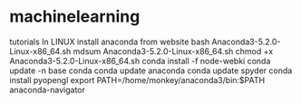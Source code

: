 # machinelearning
tutorials
In LINUX
install anaconda from website
bash Anaconda3-5.2.0-Linux-x86_64.sh
mdsum  Anaconda3-5.2.0-Linux-x86_64.sh
chmod +x Anaconda3-5.2.0-Linux-x86_64.sh
conda install -f node-webki
conda update -n base conda
conda update anaconda
conda update spyder
conda install pyopengl
export PATH=/home/monkey/anaconda3/bin:$PATH
anaconda-navigator
